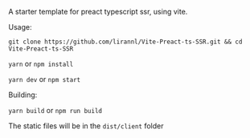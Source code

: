 A starter template for preact typescript ssr, using vite.

Usage:

`git clone https://github.com/lirannl/Vite-Preact-ts-SSR.git && cd Vite-Preact-ts-SSR`

`yarn` or `npm install`

`yarn dev` or `npm start`

Building:

`yarn build` or `npm run build`

The static files will be in the `dist/client` folder